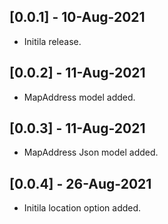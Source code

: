 ## [0.0.1] - 10-Aug-2021
* Initila release.
## [0.0.2] - 11-Aug-2021
* MapAddress model added.
## [0.0.3] - 11-Aug-2021
* MapAddress Json model added.
## [0.0.4] - 26-Aug-2021
* Initila location option added.